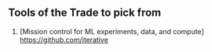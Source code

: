 ## Tools of the Trade to pick from

1. [Mission control for ML experiments, data, and compute] https://github.com/iterative
